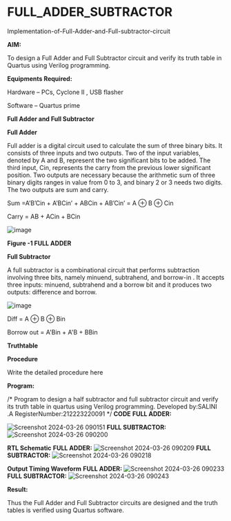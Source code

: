 # FULL_ADDER_SUBTRACTOR

Implementation-of-Full-Adder-and-Full-subtractor-circuit

**AIM:**

To design a Full Adder and Full Subtractor circuit and verify its truth table in Quartus using Verilog programming.

**Equipments Required:**

Hardware – PCs, Cyclone II , USB flasher

Software – Quartus prime

**Full Adder and Full Subtractor**

**Full Adder**

Full adder is a digital circuit used to calculate the sum of three binary bits. It consists of three inputs and two outputs. Two of the input variables, denoted by A and B, represent the two significant bits to be added. The third input, Cin, represents the carry from the previous lower significant position. Two outputs are necessary because the arithmetic sum of three binary digits ranges in value from 0 to 3, and binary 2 or 3 needs two digits. The two outputs are sum and carry.

Sum =A’B’Cin + A’BCin’ + ABCin + AB’Cin’ = A ⊕ B ⊕ Cin 

Carry = AB + ACin + BCin

![image](https://github.com/naavaneetha/FULL_ADDER_SUBTRACTOR/assets/154305477/0f30ba51-5ffb-4198-845f-18e054f675e7)

**Figure -1 FULL ADDER**

**Full Subtractor**

A full subtractor is a combinational circuit that performs subtraction involving three bits, namely minuend, subtrahend, and borrow-in . It accepts three inputs: minuend, subtrahend and a borrow bit and it produces two outputs: difference and borrow.

![image](https://github.com/naavaneetha/FULL_ADDER_SUBTRACTOR/assets/154305477/02b24f51-ab51-4304-9ad6-7b81ffc1ead5)

Diff = A ⊕ B ⊕ Bin 

Borrow out = A'Bin + A'B + BBin

**Truthtable**

**Procedure**

Write the detailed procedure here

**Program:**

/* Program to design a half subtractor and full subtractor circuit and verify its truth table in quartus using Verilog programming. Developed by:SALINI .A RegisterNumber:212223220091
*/
**CODE**
**FULL ADDER:**

![Screenshot 2024-03-26 090151](https://github.com/salinianbzhgan/FULL_ADDER_SUBTRACTOR/assets/145742862/6b1dfe27-2bdc-4cc4-864c-a54bf249b82b)
**FULL SUBTRACTOR:**
![Screenshot 2024-03-26 090200](https://github.com/salinianbzhgan/FULL_ADDER_SUBTRACTOR/assets/145742862/a09ac518-5a57-409b-9257-d4ecfe44f478)

**RTL Schematic**
**FULL ADDER:**
![Screenshot 2024-03-26 090209](https://github.com/salinianbzhgan/FULL_ADDER_SUBTRACTOR/assets/145742862/d55f56c1-dd06-421f-99d5-626f07c5957f)
**FULL SUBTRACTOR:**
![Screenshot 2024-03-26 090218](https://github.com/salinianbzhgan/FULL_ADDER_SUBTRACTOR/assets/145742862/2ae6344e-fb67-436e-8639-01283729bfb2)

**Output Timing Waveform**
**FULL ADDER:**
![Screenshot 2024-03-26 090233](https://github.com/salinianbzhgan/FULL_ADDER_SUBTRACTOR/assets/145742862/3f205a31-f07c-4d25-af3a-e14671af38d5)
**FULL SUBTRACTOR:**
![Screenshot 2024-03-26 090243](https://github.com/salinianbzhgan/FULL_ADDER_SUBTRACTOR/assets/145742862/c349faca-e5b7-4b6c-becf-215bd54e055c)

**Result:**

Thus the Full Adder and Full Subtractor circuits are designed and the truth tables is verified using Quartus software.



